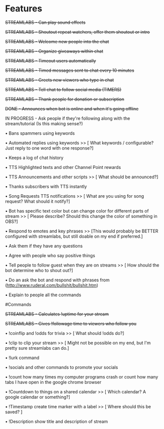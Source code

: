 # Features

~~STREAMLABS -  Can play sound effects~~

~~STREAMLABS -  Shoutout repeat watchers, offer them shoutout or intro~~

~~STREAMLABS -  Welcome new people into the chat~~

~~STREAMLABS -  Organize giveaways within chat~~

~~STREAMLABS -  Timeout users automatically~~

~~STREAMLABS -  Timed messages sent to chat every 10 minutes~~

~~STREAMLABS -  Greets new viewers who type in chat~~

~~STREAMLABS -  Tell chat to follow social media (TIMERS)~~

~~STREAMLABS - Thank people for donation or subscription~~

~~DONE - Announces when bot is online and when it's going offline~~

IN PROGRESS - Ask people if they're following along with the stream/tutorial (Is this making sense?)

• Bans spammers using keywords

• Automated replies using keywords >> [ What keywords / configurable? Just reply to one word with one response?]

• Keeps a log of chat history

• TTS Highlighted texts and other Channel Point rewards

• TTS Announcements and other scripts >>  [ What should be announced?]

• Thanks subscribers with TTS instantly

• Song Requests TTS notifications  >> [ What are you using for song request? What should it notify?]

• Bot has specific text color but can change color for different parts of stream  >> [ Please describe? Should this change the color of something in OBS?]

• Respond to emotes and key phrases >> [This would probably be BETTER configured with streamlabs, but still doable on my end if preferred.]

• Ask them if they have any questions

• Agree with people who say positive things

• Tell people to follow guest when they are on streams >> [ How should the bot determine who to shout out?]

• Do an ask the bot and respond with phrases from (http://www.ruderal.com/bullshit/bullshit.htm)

• Explain to people all the commands



#Commands

~~STREAMLABS -   Calculates !uptime for your stream~~

~~STREAMLABS - Gives !followage time to viewers who follow you~~

• !coinflip and !odds for trivia >> [ What should !odds do?] 

• !clip to clip your stream >> [ Might not be possible on my end, but I'm pretty sure streamlabs can do.]

• !lurk command

• !socials and other commands to promote your socials

• !count how many times my computer programs crash or count how many tabs I have open in the google chrome browser

• !Countdown to things on a shared calendar >> [ Which calendar? A google calendar or something?]

• !Timestamp create time marker with a label >> [ Where should this be saved? ]

• !Description show title and description of stream
